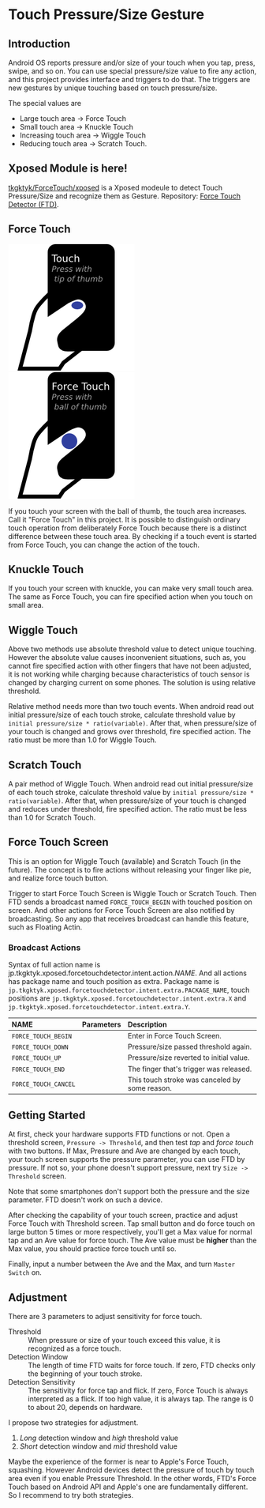 # Touch Pressure/Size Gesture

## Introduction
Android OS reports pressure and/or size of your touch when you tap, press, swipe, and so on.
You can use special pressure/size value to fire any action, and this project provides interface and triggers to do that.
The triggers are new gestures by unique touching based on touch pressure/size.

The special values are

*  Large touch area -> Force Touch
*  Small touch area -> Knuckle Touch
*  Increasing touch area -> Wiggle Touch
*  Reducing touch area -> Scratch Touch.

## Xposed Module is here!
[tkgktyk/ForceTouch/xposed](xposed) is a Xposed modeule to detect Touch Pressure/Size and recognize them as Gesture.
Repository: [Force Touch Detector (FTD)](http://repo.xposed.info/module/jp.tkgktyk.xposed.forcetouchdetector).

## Force Touch
![touch2](art/touch2.png)
![touch3](art/touch3.png)

If you touch your screen with the ball of thumb, the touch area increases.
Call it "Force Touch" in this project.
It is possible to distinguish ordinary touch operation from deliberately Force Touch because there is a distinct difference between these touch area.
By checking if a touch event is started from Force Touch, you can change the action of the touch.

## Knuckle Touch
If you touch your screen with knuckle, you can make very small touch area.
The same as Force Touch, you can fire specified action when you touch on small area.

## Wiggle Touch
Above two methods use absolute threshold value to detect unique touching.
However the absolute value causes inconvenient situations, such as, you cannot fire specified action with other fingers that have not been adjusted, it is not working while charging because characteristics of touch sensor is changed by charging current on some phones.
The solution is using relative threshold.

Relative method needs more than two touch events.
When android read out initial pressure/size of each touch stroke, calculate threshold value by `initial pressure/size * ratio(variable)`.
After that, when pressure/size of your touch is changed and grows over threshold, fire specified action.
The ratio must be more than 1.0 for Wiggle Touch.

## Scratch Touch
A pair method of Wiggle Touch.
When android read out initial pressure/size of each touch stroke, calculate threshold value by `initial pressure/size * ratio(variable)`.
After that, when pressure/size of your touch is changed and reduces under threshold, fire specified action.
The ratio must be less than 1.0 for Scratch Touch.

## Force Touch Screen
This is an option for Wiggle Touch (available) and Scratch Touch (in the future).
The concept is to fire actions without releasing your finger like pie, and realize force touch button.

Trigger to start Force Touch Screen is Wiggle Touch or Scratch Touch.
Then FTD sends a broadcast named `FORCE_TOUCH_BEGIN` with touched position on screen.
And other actions for Force Touch Screen are also notified by broadcasting.
So any app that receives broadcast can handle this feature, such as Floating Actin.

### Broadcast Actions
Syntax of full action name is jp.tkgktyk.xposed.forcetouchdetector.intent.action._NAME_.
And all actions has package name and touch position as extra.
Package name is `jp.tkgktyk.xposed.forcetouchdetector.intent.extra.PACKAGE_NAME`, touch positions are `jp.tkgktyk.xposed.forcetouchdetector.intent.extra.X` and `jp.tkgktyk.xposed.forcetouchdetector.intent.extra.Y`.

| NAME | Parameters | Description|
|:-----|:-----------|:-----------|
|`FORCE_TOUCH_BEGIN`||Enter in Force Touch Screen.|
|`FORCE_TOUCH_DOWN`||Pressure/size passed threshold again.|
|`FORCE_TOUCH_UP`||Pressure/size reverted to initial value.|
|`FORCE_TOUCH_END`||The finger that's trigger was released.|
|`FORCE_TOUCH_CANCEL`||This touch stroke was canceled by some reason.|

## Getting Started
At first, check your hardware supports FTD functions or not.
Open a threshold screen, `Pressure -> Threshold`, and then test *tap* and *force touch* with two buttons.
If Max, Pressure and Ave are changed by each touch, your touch screen supports the pressure parameter, you can use FTD by pressure.
If not so, your phone doesn't support pressure, next try `Size -> Threshold` screen.

Note that some smartphones don't support both the pressure and the size parameter.
FTD doesn't work on such a device.

After checking the capability of your touch screen, practice and adjust Force Touch with Threshold screen.
Tap small button and do force touch on large button 5 times or more respectively, you'll get a Max value for normal tap and an Ave value for force touch.
The Ave value must be **higher** than the Max value, you should practice force touch until so.

Finally, input a number between the Ave and the Max, and turn `Master Switch` on.

## Adjustment
There are 3 parameters to adjust sensitivity for force touch.

<dl>
  <dt>Threshold</dt>
    <dd>When pressure or size of your touch exceed this value, it is recognized as a force touch.</dd>
  <dt>Detection Window</dt>
    <dd>The length of time FTD waits for force touch. If zero, FTD checks only the beginning of your touch stroke.</dd>
  <dt>Detection Sensitivity</dt>
    <dd>The sensitivity for force tap and flick. If zero, Force Touch is always interpreted as a flick. If too high value, it is always tap. The range is 0 to about 20, depends on hardware.</dd>
</dl>

I propose two strategies for adjustment.

1. *Long* detection window and *high* threshold value
1. *Short* detection window and *mid* threshold value

Maybe the experience of the former is near to Apple's Force Touch, squashing.
However Android devices detect the pressure of touch by touch area even if you enable Pressure Threshold.
In the other words, FTD's Force Touch based on Android API and Apple's one are fundamentally different.
So I recommend to try both strategies.
